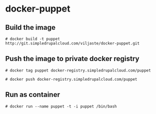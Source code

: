 docker-puppet
============

Build the image
-----------------

`# docker build -t puppet http://git.simpledrupalcloud.com/viljaste/docker-puppet.git`

Push the image to private docker registry
---------------------

`# docker tag puppet docker-registry.simpledrupalcloud.com/puppet`

`# docker push docker-registry.simpledrupalcloud.com/puppet`

Run as container
---------------

`# docker run --name puppet -t -i puppet /bin/bash`
